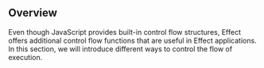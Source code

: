 ## Overview

Even though JavaScript provides built-in control flow structures, Effect offers additional control flow functions that are useful in Effect applications. In this section, we will introduce different ways to control the flow of execution.
